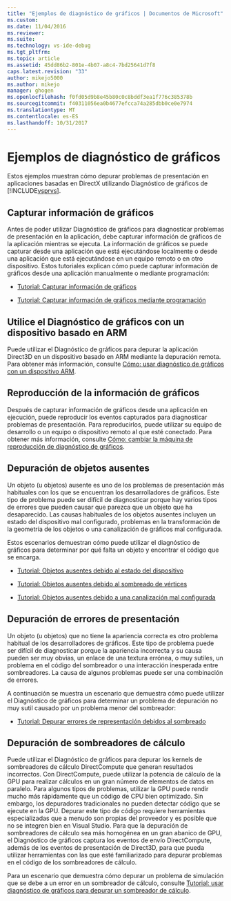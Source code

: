 ```yaml
---
title: "Ejemplos de diagnóstico de gráficos | Documentos de Microsoft"
ms.custom: 
ms.date: 11/04/2016
ms.reviewer: 
ms.suite: 
ms.technology: vs-ide-debug
ms.tgt_pltfrm: 
ms.topic: article
ms.assetid: 45dd86b2-801e-4b07-a8c4-7bd25641d7f8
caps.latest.revision: "33"
author: mikejo5000
ms.author: mikejo
manager: ghogen
ms.openlocfilehash: f0fd05d9b8e45b80c0c8bddf3ea1f776c385378b
ms.sourcegitcommit: f40311056ea0b4677efcca74a285dbb0ce0e7974
ms.translationtype: MT
ms.contentlocale: es-ES
ms.lasthandoff: 10/31/2017
---
```

# <a name="graphics-diagnostics-examples"></a>Ejemplos de diagnóstico de gráficos
Estos ejemplos muestran cómo depurar problemas de presentación en aplicaciones basadas en DirectX utilizando Diagnóstico de gráficos de [!INCLUDE[vsprvs](../../code-quality/includes/vsprvs_md.md)].  
  
## <a name="capturing-graphics-information"></a>Capturar información de gráficos  
 Antes de poder utilizar Diagnóstico de gráficos para diagnosticar problemas de presentación en la aplicación, debe capturar información de gráficos de la aplicación mientras se ejecuta. La información de gráficos se puede capturar desde una aplicación que está ejecutándose localmente o desde una aplicación que está ejecutándose en un equipo remoto o en otro dispositivo. Estos tutoriales explican cómo puede capturar información de gráficos desde una aplicación manualmente o mediante programación:  
  
-   [Tutorial: Capturar información de gráficos](walkthrough-capturing-graphics-information.md)  
  
-   [Tutorial: Capturar información de gráficos mediante programación](walkthrough-capturing-graphics-information-programmatically.md)  
  
## <a name="use-graphics-diagnostics-with-an-arm-based-device"></a>Utilice el Diagnóstico de gráficos con un dispositivo basado en ARM  
 Puede utilizar el Diagnóstico de gráficos para depurar la aplicación Direct3D en un dispositivo basado en ARM mediante la depuración remota. Para obtener más información, consulte [Cómo: usar diagnóstico de gráficos con un dispositivo ARM](how-to-use-graphics-diagnostics-with-an-arm-device.md).  
  
## <a name="playing-back-graphics-information"></a>Reproducción de la información de gráficos  
 Después de capturar información de gráficos desde una aplicación en ejecución, puede reproducir los eventos capturados para diagnosticar problemas de presentación. Para reproducirlos, puede utilizar su equipo de desarrollo o un equipo o dispositivo remoto al que esté conectado. Para obtener más información, consulte [Cómo: cambiar la máquina de reproducción de diagnóstico de gráficos](how-to-change-the-graphics-diagnostics-playback-machine.md).  
  
## <a name="debugging-missing-objects"></a>Depuración de objetos ausentes  
 Un objeto (u objetos) ausente es uno de los problemas de presentación más habituales con los que se encuentran los desarrolladores de gráficos. Este tipo de problema puede ser difícil de diagnosticar porque hay varios tipos de errores que pueden causar que parezca que un objeto que ha desaparecido. Las causas habituales de los objetos ausentes incluyen un estado del dispositivo mal configurado, problemas en la transformación de la geometría de los objetos o una canalización de gráficos mal configurada.  
  
 Estos escenarios demuestran cómo puede utilizar el diagnóstico de gráficos para determinar por qué falta un objeto y encontrar el código que se encarga.  
  
-   [Tutorial: Objetos ausentes debido al estado del dispositivo](walkthrough-missing-objects-due-to-device-state.md)  
  
-   [Tutorial: Objetos ausentes debido al sombreado de vértices](walkthrough-missing-objects-due-to-vertex-shading.md)  
  
-   [Tutorial: Objetos ausentes debido a una canalización mal configurada](walkthrough-missing-objects-due-to-misconfigured-pipeline.md)  
  
## <a name="debugging-rendering-errors"></a>Depuración de errores de presentación  
 Un objeto (u objetos) que no tiene la apariencia correcta es otro problema habitual de los desarrolladores de gráficos. Este tipo de problema puede ser difícil de diagnosticar porque la apariencia incorrecta y su causa pueden ser muy obvias, un enlace de una textura errónea, o muy sutiles, un problema en el código del sombreador o una interacción inesperada entre sombreadores. La causa de algunos problemas puede ser una combinación de errores.  
  
 A continuación se muestra un escenario que demuestra cómo puede utilizar el Diagnóstico de gráficos para determinar un problema de depuración no muy sutil causado por un problema menor del sombreador:  
  
-   [Tutorial: Depurar errores de representación debidos al sombreado](walkthrough-debugging-rendering-errors-due-to-shading.md)  
  
## <a name="debugging-compute-shaders"></a>Depuración de sombreadores de cálculo  
 Puede utilizar el Diagnóstico de gráficos para depurar los kernels de sombreadores de cálculo DirectCompute que generan resultados incorrectos. Con DirectCompute, puede utilizar la potencia de cálculo de la GPU para realizar cálculos en un gran número de elementos de datos en paralelo. Para algunos tipos de problemas, utilizar la GPU puede rendir mucho más rápidamente que un código de CPU bien optimizado. Sin embargo, los depuradores tradicionales no pueden detectar código que se ejecute en la GPU. Depurar este tipo de código requiere herramientas especializadas que a menudo son propias del proveedor y es posible que no se integren bien en Visual Studio. Para que la depuración de sombreadores de cálculo sea más homogénea en un gran abanico de GPU, el Diagnóstico de gráficos captura los eventos de envío DirectCompute, además de los eventos de presentación de Direct3D, para que pueda utilizar herramientas con las que esté familiarizado para depurar problemas en el código de los sombreadores de cálculo.  
  
 Para un escenario que demuestra cómo depurar un problema de simulación que se debe a un error en un sombreador de cálculo, consulte [Tutorial: usar diagnóstico de gráficos para depurar un sombreador de cálculo](walkthrough-using-graphics-diagnostics-to-debug-a-compute-shader.md).